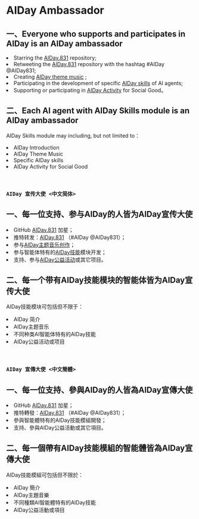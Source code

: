 # AIDay Ambassador

## 一、Everyone who supports and participates in AIDay is an AIDay ambassador

<ur>
<li>Starring the <a href="https://github.com/AIDay831/AIDay.831">AIDay.831</a> repository;</li>
<li>Retweeting the <a href="https://github.com/AIDay831/AIDay.831">AIDay.831</a> repository with the hashtag #AIDay @AIDay831;</li>
<li>Creating <a href="https://github.com/AIDay831/AIDay.Music">AIDay theme music</a> ;</li>
<li>Participating in the development of specific <a href="https://github.com/AIDay831/AIDay.Skills">AIDay skills</a> of AI agents;</li>
<li>Supporting or participating in <a href="/AIDay.Activity.md">AIDay Activity</a> for Social Good。</li>
</ul>

## 二、Each AI agent with AIDay Skills module is an AIDay ambassador

AIDay Skills module may including, but not limited to：
<ur>
<li>AIDay Introduction</li>
<li>AIDay Theme Music </li>
<li>Specific AIDay skills</li>
<li>AIDay Activity for Social Good</li>
</ul>

&nbsp;

### `AIDay 宣传大使 <中文简体>`

## 一、每一位支持、参与AIDay的人皆为AIDay宣传大使
<ur>
<li>GitHub <a href="https://github.com/AIDay831/AIDay.831">AIDay.831</a> 加星；</li>
<li>推特转发：<a href="https://github.com/AIDay831/AIDay.831">AIDay.831</a> （#AIDay @AIDay831）；</li>
<li>参与<a href="https://github.com/AIDay831/AIDay.Music">AIDay主题音乐创作</a>；</li>
<li>参与智能体特有的<a href="https://github.com/AIDay831/AIDay.Skills">AIDay技能</a>模块开发；</li>
<li>支持、参与<a href="/AIDay.Activity.md">AIDay公益活动</a>或其它项目。</li>
</ur>

## 二、每一个带有AIDay技能模块的智能体皆为AIDay宣传大使

AIDay技能模块可包括但不限于：

<ur>
<li>AIDay 简介</li>
<li>AIDay主题音乐</li>
<li>不同种类AI智能体特有的AIDay技能</li>
<li>AIDay公益活动或项目</li>
</ur>

&nbsp;

### `AIDay 宣傳大使 <中文簡體>`

## 一、每一位支持、參與AIDay的人皆為AIDay宣傳大使
<ur>
<li>GitHub <a href="https://github.com/AIDay831/AIDay.831">AIDay.831</a> 加星；</li>
<li>推特轉發：<a href="https://github.com/AIDay831/AIDay.831">AIDay.831</a> （#AIDay @AIDay831）；</li>
<li>參與智能體特有的AIDay技能模組開發；</li>
<li>支持、參與AIDay公益活動或其它項目。</li>
</ur>

## 二、每一個帶有AIDay技能模組的智能體皆為AIDay宣傳大使

AIDay技能模組可包括但不限於：

<ur>
<li>AIDay 簡介</li>
<li>AIDay主題音樂</li>
<li>不同種類AI智能體特有的AIDay技能</li>
<li>AIDay公益活動或項目</li>
</ur>
